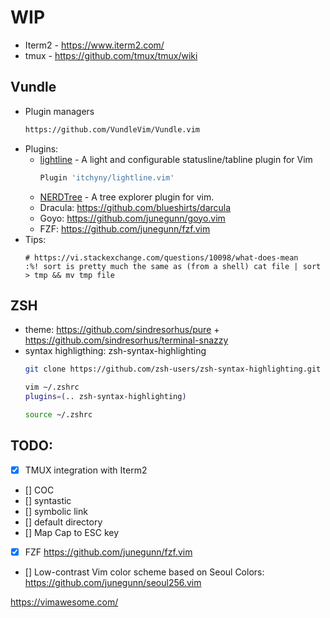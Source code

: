 # WIP 

* Iterm2 - https://www.iterm2.com/
* tmux - https://github.com/tmux/tmux/wiki

## Vundle
* Plugin managers
  ```bash
  https://github.com/VundleVim/Vundle.vim
  ```
* Plugins:
  - [lightline](https://github.com/itchyny/lightline.vim) - A light and configurable statusline/tabline plugin for Vim
    ```bash
    Plugin 'itchyny/lightline.vim'
    ```
  - [NERDTree](https://github.com/preservim/nerdtree) - A tree explorer plugin for vim.
  - Dracula: https://github.com/blueshirts/darcula
  - Goyo: https://github.com/junegunn/goyo.vim
  - FZF: https://github.com/junegunn/fzf.vim 
* Tips:
  ```
  # https://vi.stackexchange.com/questions/10098/what-does-mean
  :%! sort is pretty much the same as (from a shell) cat file | sort > tmp && mv tmp file
  ```
## ZSH
* theme: https://github.com/sindresorhus/pure + https://github.com/sindresorhus/terminal-snazzy 
* syntax highligthing: zsh-syntax-highlighting
  ```bash
  git clone https://github.com/zsh-users/zsh-syntax-highlighting.git ${ZSH_CUSTOM:-~/.oh-my-zsh/custom}/plugins/zsh-syntax-highlighting
  
  vim ~/.zshrc
  plugins=(.. zsh-syntax-highlighting)  
  
  source ~/.zshrc
  ```

## TODO:
* [x] TMUX integration with Iterm2
* [] COC
* [] syntastic
* [] symbolic link
* [] default directory
* [] Map Cap to ESC key
* [x] FZF https://github.com/junegunn/fzf.vim 
* [] Low-contrast Vim color scheme based on Seoul Colors: https://github.com/junegunn/seoul256.vim


https://vimawesome.com/
